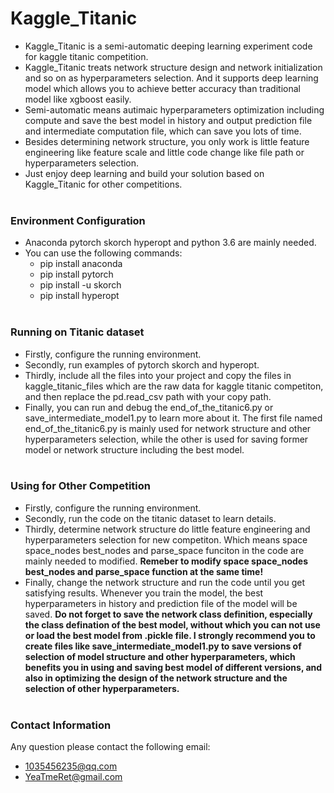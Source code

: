 # Kaggle_Titanic

* Kaggle_Titanic is a semi-automatic deeping learning experiment code for kaggle titanic competition.  
* Kaggle_Titanic treats network structure design and network initialization and so on as hyperparameters selection. And it supports deep learning model which allows you to achieve better accuracy than traditional model like xgboost easily. 
* Semi-automatic means autimaic hyperparameters optimization including compute and save the best model in history and output prediction file and intermediate computation file, which can save you lots of time. 
* Besides determining network structure, you only work is little feature engineering like feature scale and little code change like file path or hyperparameters selection. 
* Just enjoy deep learning and build your solution based on Kaggle_Titanic for other competitions.
<br></br>

### Environment Configuration

* Anaconda pytorch skorch hyperopt and python 3.6 are mainly needed. 
* You can use the following commands: 
  * pip install anaconda
  * pip install pytorch
  * pip install -u skorch
  * pip install hyperopt
<br></br>

### Running on Titanic dataset

* Firstly, configure the running environment.
* Secondly, run examples of pytorch skorch and hyperopt.
* Thirdly, include all the files into your project and copy the files in kaggle_titanic_files which are the raw data for kaggle titanic competiton, and then replace the pd.read_csv path with your copy path. 
* Finally, you can run and debug the end_of_the_titanic6.py or save_intermediate_model1.py to learn more about it. The first file named end_of_the_titanic6.py is mainly used for network structure and other hyperparameters selection, while the other is used for saving former model or network structure including the best model.
<br></br>

### Using for Other Competition
  
* Firstly, configure the running environment.
* Secondly, run the code on the titanic dataset to learn details.
* Thirdly, determine network structure do little feature engineering and hyperparameters selection for new competiton. Which means space space_nodes best_nodes and parse_space funciton in the code are mainly needed to modified. **Remeber to modify space space_nodes best_nodes and parse_space function at the same time!**
* Finally, change the network structure and run the code until you get satisfying results. Whenever you train the model, the best hyperparameters in history and prediction file of the model will be saved. **Do not forget to save the network class definition, especially the class defination of the best model, without which you can not use or load the best model from .pickle file. I strongly recommend you to create files like save_intermediate_model1.py to save versions of selection of model structure and other hyperparameters, which benefits you in using and saving best model of different versions, and also in optimizing the  design of the network structure and the selection of other hyperparameters.** 
<br></br>

### Contact Information

Any question please contact the following email:
* 1035456235@qq.com
* YeaTmeRet@gmail.com
  
